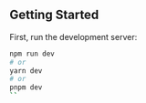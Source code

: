 ## Getting Started

First, run the development server:

```bash
npm run dev
# or
yarn dev
# or
pnpm dev
``